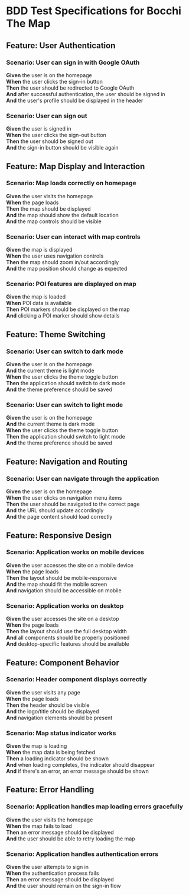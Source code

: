 # BDD Test Specifications for Bocchi The Map

## Feature: User Authentication
### Scenario: User can sign in with Google OAuth
**Given** the user is on the homepage  
**When** the user clicks the sign-in button  
**Then** the user should be redirected to Google OAuth  
**And** after successful authentication, the user should be signed in  
**And** the user's profile should be displayed in the header  

### Scenario: User can sign out
**Given** the user is signed in  
**When** the user clicks the sign-out button  
**Then** the user should be signed out  
**And** the sign-in button should be visible again  

## Feature: Map Display and Interaction
### Scenario: Map loads correctly on homepage
**Given** the user visits the homepage  
**When** the page loads  
**Then** the map should be displayed  
**And** the map should show the default location  
**And** the map controls should be visible  

### Scenario: User can interact with map controls
**Given** the map is displayed  
**When** the user uses navigation controls  
**Then** the map should zoom in/out accordingly  
**And** the map position should change as expected  

### Scenario: POI features are displayed on map
**Given** the map is loaded  
**When** POI data is available  
**Then** POI markers should be displayed on the map  
**And** clicking a POI marker should show details  

## Feature: Theme Switching
### Scenario: User can switch to dark mode
**Given** the user is on the homepage  
**And** the current theme is light mode  
**When** the user clicks the theme toggle button  
**Then** the application should switch to dark mode  
**And** the theme preference should be saved  

### Scenario: User can switch to light mode
**Given** the user is on the homepage  
**And** the current theme is dark mode  
**When** the user clicks the theme toggle button  
**Then** the application should switch to light mode  
**And** the theme preference should be saved  

## Feature: Navigation and Routing
### Scenario: User can navigate through the application
**Given** the user is on the homepage  
**When** the user clicks on navigation menu items  
**Then** the user should be navigated to the correct page  
**And** the URL should update accordingly  
**And** the page content should load correctly  

## Feature: Responsive Design
### Scenario: Application works on mobile devices
**Given** the user accesses the site on a mobile device  
**When** the page loads  
**Then** the layout should be mobile-responsive  
**And** the map should fit the mobile screen  
**And** navigation should be accessible on mobile  

### Scenario: Application works on desktop
**Given** the user accesses the site on a desktop  
**When** the page loads  
**Then** the layout should use the full desktop width  
**And** all components should be properly positioned  
**And** desktop-specific features should be available  

## Feature: Component Behavior
### Scenario: Header component displays correctly
**Given** the user visits any page  
**When** the page loads  
**Then** the header should be visible  
**And** the logo/title should be displayed  
**And** navigation elements should be present  

### Scenario: Map status indicator works
**Given** the map is loading  
**When** the map data is being fetched  
**Then** a loading indicator should be shown  
**And** when loading completes, the indicator should disappear  
**And** if there's an error, an error message should be shown  

## Feature: Error Handling
### Scenario: Application handles map loading errors gracefully
**Given** the user visits the homepage  
**When** the map fails to load  
**Then** an error message should be displayed  
**And** the user should be able to retry loading the map  

### Scenario: Application handles authentication errors
**Given** the user attempts to sign in  
**When** the authentication process fails  
**Then** an error message should be displayed  
**And** the user should remain on the sign-in flow  
